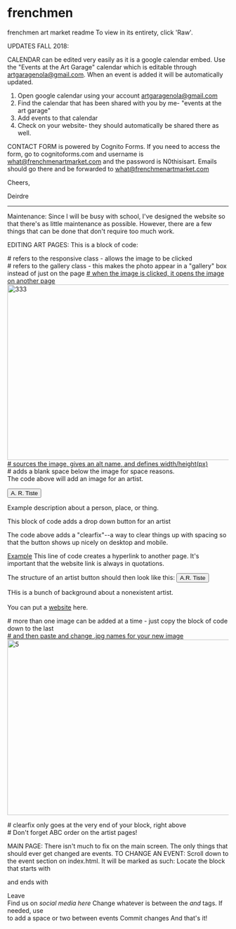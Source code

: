 # frenchmen
frenchmen art market readme
To view in its entirety, click 'Raw'.

UPDATES FALL 2018:

CALENDAR can be edited very easily as it is a google calendar embed. Use the "Events at the Art Garage" calendar which is editable through artgaragenola@gmail.com. When an event is added it will be automatically updated.

1. Open google calendar using your account artgaragenola@gmail.com
2. Find the calendar that has been shared with you by me- "events at the art garage" 
3. Add events to that calendar
4. Check on your website- they should automatically be shared there as well.

CONTACT FORM is powered by Cognito Forms. If you need to access the form, go to cognitoforms.com and username is what@frenchmenartmarket.com and the password is N0thisisart. Emails should go there and be forwarded to what@frenchmenartmarket.com

Cheers,

Deirdre

-----------------------

Maintenance:
  Since I will be busy with school, I've designed the website so that there's as little maintenance as possible.
  However, there are a few things that can be done that don't require too much work.
    
  EDITING ART PAGES:
  This is a block of code:
    <div class="responsive"> # refers to the responsive class - allows the image to be clicked
       <div class="gallery"> # refers to the gallery class - this makes the photo appear in a "gallery" box instead of just on the page 
          <a target="_blank" href="example.jpg"> # when the image is clicked, it opens the image on another page
            <img src="example.jpg" alt="333" width="600" height="400"> # sources the image, gives an alt name, and defines width/height(px)
          </a>
      <div class="desc"></div> # adds a blank space below the image for space reasons.
    </div>
  The code above will add an image for an artist. 
    
  <button class="accordion">A. R. Tiste</button>
     <div class="panel">
        <p>Example description about a person, place, or thing.</p>
     </div>
  This block of code adds a drop down button for an artist   
    
<div class="clearfix"></div>
The code above adds a "clearfix"--a way to clear things up with spacing so that the button shows up nicely on desktop and mobile.

<a href="example.com">Example</a>
This line of code creates a hyperlink to another page. It's important that the website link is always in quotations.

The structure of an artist button should then look like this:
  <button class="accordion">A.R. Tiste</button>
     <div class="panel">
        <p>THis is a bunch of background about a nonexistent artist.<br><br>You can put a <a href="example.com">website</a> here.</p>
           <div class="responsive">
              <div class="gallery"> # more than one image can be added at a time - just copy the block of code down to the last </div>
                  <a target="_blank" href="old3.jpg">                        # and then paste and change .jpg names for your new image
                     <img src="old3.jpg" alt="5" width="600" height="400">
                  </a>
              <div class="desc"></div>
             </div>
           </div>
            
<div class="clearfix"></div> # clearfix only goes at the very end of your block, right above </div>
</div>
# Don't forget ABC order on the artist pages!

  MAIN PAGE:
    There isn't much to fix on the main screen. The only things that should ever get changed are events.
    TO CHANGE AN EVENT:
      Scroll down to the event section on index.html. It will be marked as such: <!-- Coming Up -->
      Locate the block that starts with <p class="w3-opacity w3-center"> and ends with </p>
      Leave <br>Find us on *social media here*
      Change whatever is between the <i> and </i> tags. If needed, use <br> to add a space or two between events
      Commit changes
  And that's it!
      
